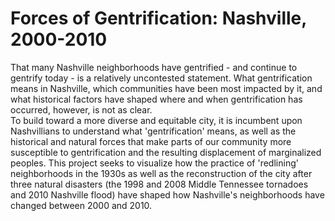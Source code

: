 # Forces of Gentrification: Nashville, 2000-2010

That many Nashville neighborhoods have gentrified - and continue to gentrify today - is a relatively uncontested statement. What gentrification means in Nashville, which communities have been most impacted by it, and what historical factors have shaped where and when gentrification has occurred, however, is not as clear.  
To build toward a more diverse and equitable city, it is incumbent upon Nashvillians to understand what 'gentrification' means, as well as the historical and natural forces that make parts of our community more susceptible to gentrification and the resulting displacement of marginalized peoples. This project seeks to visualize how the practice of 'redlining' neighborhoods in the 1930s as well as the reconstruction of the city after three natural disasters (the 1998 and 2008 Middle Tennessee tornadoes and 2010 Nashville flood) have shaped how Nashville's neighborhoods have changed between 2000 and 2010.  
